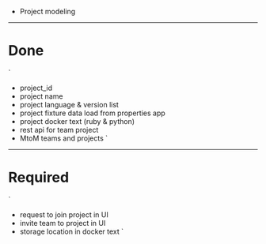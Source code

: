 * Project modeling
---
# Done
`
 * project_id
 * project name
 * project language & version list
 * project fixture data load from properties app
 * project docker text (ruby & python)
 * rest api for team project
 * MtoM teams and projects
`
---
# Required
`
 * request to join project in UI
 * invite team to project in UI
 * storage location in docker text
`
